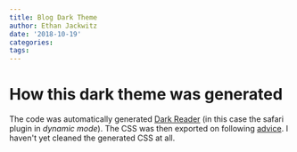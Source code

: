 ```yaml
---
title: Blog Dark Theme
author: Ethan Jackwitz
date: '2018-10-19'
categories:
tags:
---
```


# How this dark theme was generated

The code was automatically generated [Dark Reader](https://darkreader.org) (in this case the safari plugin in _dynamic mode_). The CSS was then exported on following [advice](https://github.com/darkreader/darkreader/issues/604#issuecomment-406237559). I haven't yet cleaned the generated CSS at all.

